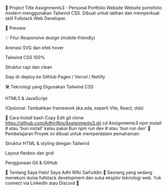 🚀 Project Title
Assignments3 - Personal Portfolio Website
Website portofolio modern menggunakan Tailwind CSS. Dibuat untuk latihan dan memperkuat skill Fullstack Web Developer.

📸 Preview

✨ Fitur
Responsive design (mobile-friendly)

Animasi SVG dan efek hover

Tailwind CSS 100%

Struktur rapi dan clean

Siap di-deploy ke GitHub Pages / Vercel / Netlify

🛠️ Teknologi yang Digunakan
Tailwind CSS

HTML5 & JavaScript

(Opsional: Tambahkan framework jika ada, seperti Vite, React, dsb)

📂 Cara Install
bash
Copy
Edit
git clone https://github.com/Adhirifkis/Assignments3.git
cd Assignments3
npm install   # atau 'bun install' kalau pakai Bun
npm run dev   # atau 'bun run dev'
🧠 Pembelajaran
Proyek ini dibuat untuk memperdalam pemahaman:

Struktur HTML & styling dengan Tailwind

Layout flexbox dan grid

Penggunaan Git & GitHub

🙋 Tentang Saya
Halo! Saya Adhi Rifki Saifuddin 👋
Seorang yang sedang menekuni dunia fullstack development dan suka eksplor teknologi web.
Yuk connect via LinkedIn atau Discord 🚀


